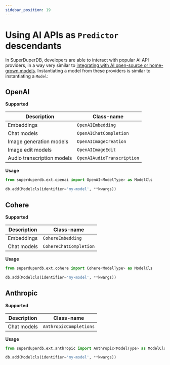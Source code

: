 ```yaml
---
sidebar_position: 19
---
```


# Using AI APIs as `Predictor` descendants

In SuperDuperDB, developers are able to interact with popular AI API providers, in a way very similar to 
[integrating with AI open-source or home-grown models](./ai_models.md). Instantiating a model from 
these providers is similar to instantiating a `Model`:

## OpenAI

**Supported**

| Description | Class-name |
| --- | --- |
| Embeddings | `OpenAIEmbedding` |
| Chat models | `OpenAIChatCompletion` |
| Image generation models | `OpenAIImageCreation` |
| Image edit models | `OpenAIImageEdit` |
| Audio transcription models | `OpenAIAudioTranscription` |

**Usage**

```python
from superduperdb.ext.openai import OpenAI<ModelType> as ModelCls

db.add(Modelcls(identifier='my-model', **kwargs))
```

## Cohere

**Supported**

| Description | Class-name |
| --- | --- |
| Embeddings | `CohereEmbedding` |
| Chat models | `CohereChatCompletion` |

**Usage**

```python
from superduperdb.ext.cohere import Cohere<ModelType> as ModelCls

db.add(Modelcls(identifier='my-model', **kwargs))
```

## Anthropic

**Supported**

| Description | Class-name |
| --- | --- |
| Chat models | `AnthropicCompletions` |

**Usage**

```python
from superduperdb.ext.anthropic import Anthropic<ModelType> as ModelCls

db.add(Modelcls(identifier='my-model', **kwargs))
```